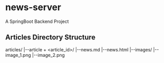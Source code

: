 # news-server
A SpringBoot Backend Project

## Articles Directory Structure
articles/
	|--article + <article_id>/
		|--news.md
		|--news.html
		|--images/
			|--image_1.png
			|--image_2.png